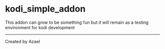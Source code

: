 # kodi_simple_addon
This addon can grow to be something fun but it will remain as a testing environment for kodi development

-----
Created by Azael
